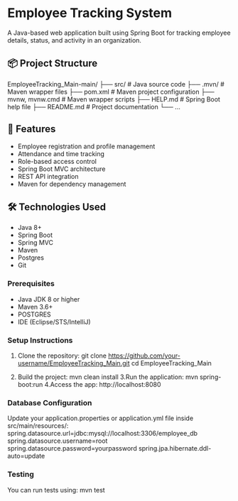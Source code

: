 

# Employee Tracking System

A Java-based web application built using Spring Boot for tracking employee details, status, and activity in an organization.

## 📦 Project Structure

EmployeeTracking_Main-main/
  ├── src/ # Java source code
  ├── .mvn/ # Maven wrapper files
├── pom.xml # Maven project configuration
├── mvnw, mvnw.cmd # Maven wrapper scripts
├── HELP.md # Spring Boot help file
├── README.md # Project documentation
└── ...


## 🚀 Features

- Employee registration and profile management
- Attendance and time tracking
- Role-based access control
- Spring Boot MVC architecture
- REST API integration
- Maven for dependency management

## 🛠️ Technologies Used

- Java 8+
- Spring Boot
- Spring MVC
- Maven
- Postgres
- Git

### Prerequisites

- Java JDK 8 or higher
- Maven 3.6+
- POSTGRES
- IDE (Eclipse/STS/IntelliJ)

### Setup Instructions

1. Clone the repository:
   git clone https://github.com/your-username/EmployeeTracking_Main.git
   cd EmployeeTracking_Main

2. Build the project:
   mvn clean install
3.Run the application:
   mvn spring-boot:run
4.Access the app:
   http://localhost:8080

### Database Configuration
Update your application.properties or application.yml file inside src/main/resources/:
spring.datasource.url=jdbc:mysql://localhost:3306/employee_db
spring.datasource.username=root
spring.datasource.password=yourpassword
spring.jpa.hibernate.ddl-auto=update

### Testing
You can run tests using:
         mvn test




